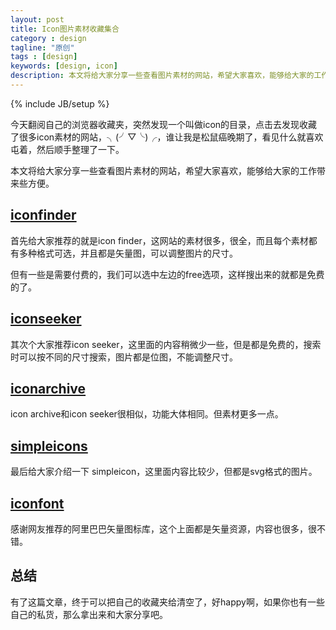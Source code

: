 ```yaml
---
layout: post
title: Icon图片素材收藏集合
category : design
tagline: "原创"
tags : [design]
keywords: [design, icon]
description: 本文将给大家分享一些查看图片素材的网站，希望大家喜欢，能够给大家的工作带来些方便
---
```

{% include JB/setup %}

今天翻阅自己的浏览器收藏夹，突然发现一个叫做icon的目录，点击去发现收藏了很多icon素材的网站，╮(╯▽╰)╭，谁让我是松鼠癌晚期了，看见什么就喜欢屯着，然后顺手整理了一下。

本文将给大家分享一些查看图片素材的网站，希望大家喜欢，能够给大家的工作带来些方便。

## [iconfinder](https://www.iconfinder.com/)
首先给大家推荐的就是icon finder，这网站的素材很多，很全，而且每个素材都有多种格式可选，并且都是矢量图，可以调整图片的尺寸。

但有一些是需要付费的，我们可以选中左边的free选项，这样搜出来的就都是免费的了。

## [iconseeker](http://www.iconseeker.com/)
其次个大家推荐icon seeker，这里面的内容稍微少一些，但是都是免费的，搜索时可以按不同的尺寸搜索，图片都是位图，不能调整尺寸。

## [iconarchive](http://www.iconarchive.com/)
icon archive和icon seeker很相似，功能大体相同。但素材更多一点。

## [simpleicons](http://simpleicons.org/)
最后给大家介绍一下 simpleicon，这里面内容比较少，但都是svg格式的图片。

## [iconfont](http://www.iconfont.cn/)
感谢网友推荐的阿里巴巴矢量图标库，这个上面都是矢量资源，内容也很多，很不错。

## 总结
有了这篇文章，终于可以把自己的收藏夹给清空了，好happy啊，如果你也有一些自己的私货，那么拿出来和大家分享吧。
